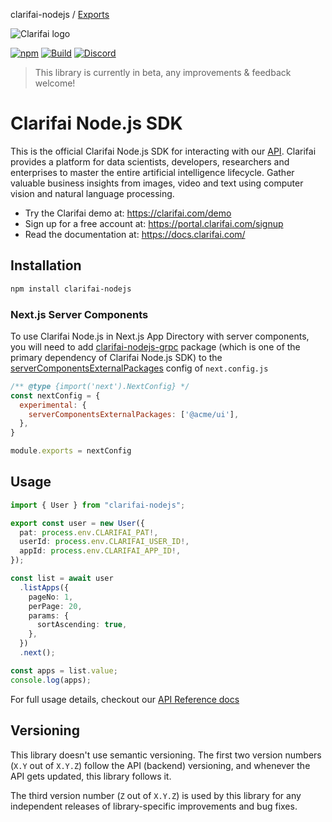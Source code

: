 clarifai-nodejs / [Exports](modules.md)

![Clarifai logo](https://www.clarifai.com/hubfs/Clarifai-logo-dark.svg)

[![npm](https://img.shields.io/npm/v/clarifai-nodejs)](https://www.npmjs.com/package/clarifai-nodejs)
[![Build](https://github.com/Clarifai/clarifai-nodejs/actions/workflows/build.yml/badge.svg)](https://github.com/Clarifai/clarifai-nodejs/actions/workflows/build.yml)
[![Discord](https://img.shields.io/discord/1145701543228735582)](https://discord.com/invite/26upV8Y4Nd)

> This library is currently in beta, any improvements & feedback welcome!

# Clarifai Node.js SDK

This is the official Clarifai Node.js SDK for interacting with our [API](https://docs.clarifai.com).
Clarifai provides a platform for data scientists, developers, researchers and enterprises to master the entire artificial intelligence lifecycle. Gather valuable business insights from images, video and text using computer vision and natural language processing.

- Try the Clarifai demo at: https://clarifai.com/demo
- Sign up for a free account at: https://portal.clarifai.com/signup
- Read the documentation at: https://docs.clarifai.com/

## Installation

```sh
npm install clarifai-nodejs
```

### Next.js Server Components

To use Clarifai Node.js in Next.js App Directory with server components, you will need to add [clarifai-nodejs-grpc](https://github.com/Clarifai/clarifai-nodejs-grpc) package (which is one of the primary dependency of Clarifai Node.js SDK) to the [serverComponentsExternalPackages](https://nextjs.org/docs/app/api-reference/next-config-js/serverComponentsExternalPackages) config of `next.config.js`

```js
/** @type {import('next').NextConfig} */
const nextConfig = {
  experimental: {
    serverComponentsExternalPackages: ['@acme/ui'],
  },
}

module.exports = nextConfig
```

## Usage

```ts
import { User } from "clarifai-nodejs";

export const user = new User({
  pat: process.env.CLARIFAI_PAT!,
  userId: process.env.CLARIFAI_USER_ID!,
  appId: process.env.CLARIFAI_APP_ID!,
});

const list = await user
  .listApps({
    pageNo: 1,
    perPage: 20,
    params: {
      sortAscending: true,
    },
  })
  .next();

const apps = list.value;
console.log(apps);
```

For full usage details, checkout our [API Reference docs](https://docs.clarifai.com/nodejs-sdk/api-reference)

## Versioning

This library doesn't use semantic versioning. The first two version numbers (`X.Y` out of `X.Y.Z`) follow the API (backend) versioning, and whenever the API gets updated, this library follows it.

The third version number (`Z` out of `X.Y.Z`) is used by this library for any independent releases of library-specific improvements and bug fixes.
